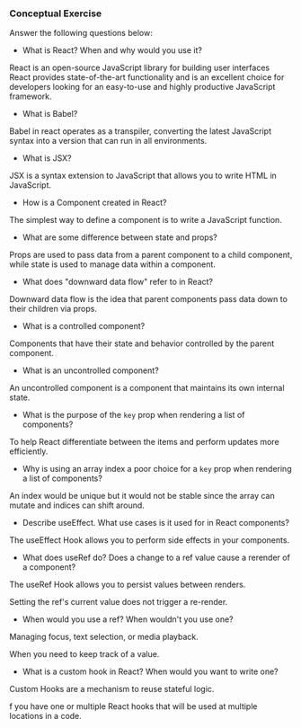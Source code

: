 ### Conceptual Exercise

Answer the following questions below:

- What is React? When and why would you use it?

React is an open-source JavaScript library for building user interfaces
React provides state-of-the-art functionality and is an excellent choice for developers looking for an easy-to-use and highly productive JavaScript framework.

- What is Babel?

Babel in react operates as a transpiler, converting the latest JavaScript syntax into a version that can run in all environments.

- What is JSX?

JSX is a syntax extension to JavaScript that allows you to write HTML in JavaScript.

- How is a Component created in React?

The simplest way to define a component is to write a JavaScript function.

- What are some difference between state and props?

Props are used to pass data from a parent component to a child component, while state is used to manage data within a component.

- What does "downward data flow" refer to in React?

Downward data flow is the idea that parent components pass data down to their children via props.

- What is a controlled component?

Components that have their state and behavior controlled by the parent component.

- What is an uncontrolled component?

An uncontrolled component is a component that maintains its own internal state.

- What is the purpose of the `key` prop when rendering a list of components?

To help React differentiate between the items and perform updates more efficiently.

- Why is using an array index a poor choice for a `key` prop when rendering a list of components?

An index would be unique but it would not be stable since the array can mutate and indices can shift around.

- Describe useEffect.  What use cases is it used for in React components?

The useEffect Hook allows you to perform side effects in your components.

- What does useRef do?  Does a change to a ref value cause a rerender of a component?

The useRef Hook allows you to persist values between renders.

Setting the ref's current value does not trigger a re-render.

- When would you use a ref? When wouldn't you use one?

Managing focus, text selection, or media playback.

When you need to keep track of a value.


- What is a custom hook in React? When would you want to write one?

Custom Hooks are a mechanism to reuse stateful logic.

f you have one or multiple React hooks that will be used at multiple locations in a code.
